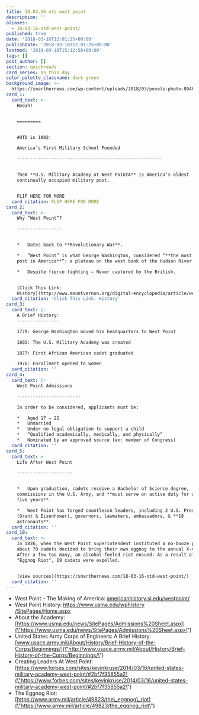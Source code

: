 ```yaml
---
title: 18.03.16 otd west point
description: ''
aliases:
  - 18-03-16-otd-west-point/
published: true
date: '2018-03-16T12:01:25+00:00'
publishDate: '2018-03-16T12:01:25+00:00'
lastmod: '2018-03-16T15:12:56+00:00'
tags: []
post_author: []
section: quickreads
card_series: on this day
color_palette_classname: dark-green
background_image: >-
  https://smarthernews.com/wp-content/uploads/2018/03/pexels-photo-894631-scaled.jpeg
card_1:
  card_text: >-
    Hooah!  


    =========


    #OTD in 1802:  

    America’s First Military School Founded

    -------------------------------------------------------


    TheA **U.S. Military Academy at West PointA** is America’s oldest
    continually occupied military post.


    FLIP HERE FOR MORE
  card_citation: FLIP HERE FOR MORE
card_2:
  card_text: >-
    Why “West Point”?

    -----------------


    *   Dates back to **Revolutionary War**.

    *   “West Point” is what George Washington, considered “**the most important
    post in America**“: a plateau on the west bank of the Hudson River.

    *   Despite fierce fighting – Never captured by the British.


    [Click This Link:
    History](http://www.mountvernon.org/digital-encyclopedia/article/west-point/)
  card_citation: 'Click This Link: History'
card_3:
  card_text: |-
    A Brief History:
    ----------------

    1779: George Washington moved his headquarters to West Point

    1802: The U.S. Military Academy was created

    1877: First African American cadet graduated

    1976: Enrollment opened to women
  card_citation: ''
card_4:
  card_text: |-
    West Point Admissions  

    ------------------------

    In order to be considered, applicants must be:

    *   Aged 17 – 22
    *   Unmarried
    *   Under no legal obligation to support a child
    *   “Qualified academically, medically, and physically”
    *   Nominated by an approved source (ex: member of Congress)
  card_citation: ''
card_5:
  card_text: >-
    Life After West Point

    ---------------------


    *   Upon graduation, cadets receive a Bachelor of Science degree,
    commissions in the U.S. Army, and **must serve on active duty for at least
    five years**.

    *   West Point has forged countlessA leaders, including 2 U.S. Presidents
    (Grant & Eisenhower), governors, lawmakers, ambassadors, & **18
    astronauts**.
  card_citation: ''
card_10:
  card_text: >-
    In 1826, when the West Point superintendent instituted a no-booze policy,
    about 70 cadets decided to bring their own eggnog to the annual X-mas party.
    After a few too many, an alcohol-fueled riot ensued. As a result of the
    "Eggnog Riot", 19 cadets were expelled.


    [view sources](https://smarthernews.com/18-03-16-otd-west-point/)
  card_citation: ''
---
```

*   West Point – The Making of America: [americanhistory.si.edu/westpoint/](\"http://americanhistory.si.edu/westpoint/\")
*   West Point History: [https://www.usma.edu/wphistory /SitePages/Home.aspx](\"https://www.usma.edu/wphistory)
*   About the Academy: [https://www.usma.edu/news/SitePages/Admissions%20Sheet.aspx](\"https://www.usma.edu/news/SitePages/Admissions%20Sheet.aspx\")
*   United States Army Corps of Engineers: A Brief History: [www.usace.army.mil/About/History/Brief-History-of-the-Corps/Beginnings/](\"http://www.usace.army.mil/About/History/Brief-History-of-the-Corps/Beginnings/\")
*   Creating Leaders At West Point: [https://www.forbes.com/sites/kevinkruse/2014/03/16/united-states-military-academy-west-point/#2bf7f35855a2](\"https://www.forbes.com/sites/kevinkruse/2014/03/16/united-states-military-academy-west-point/#2bf7f35855a2\")
*   The Eggnog Riot: [https://www.army.mil/article/49823/the\_eggnog\_riot](\"https://www.army.mil/article/49823/the_eggnog_riot\")